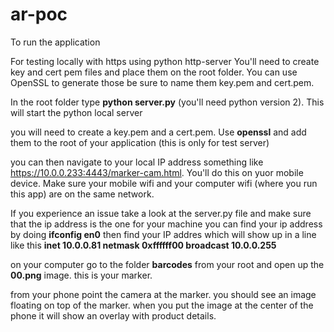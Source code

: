 # ar-poc

To run the application

For testing locally with https using python http-server You'll need to create key and cert pem files and place them on the root folder. 
You can use OpenSSL to generate those be sure to name them key.pem and cert.pem.

In the root folder type <b>python server.py</b> (you'll need python version 2).  This will start the python local server

you will need to create a key.pem and a cert.pem. Use <b>openssl</b> and add them to the root of your application (this is only for test server)

you can then navigate to your local IP address something like https://10.0.0.233:4443/marker-cam.html.  You'll do this on yuor mobile device.
Make sure your mobile wifi and your computer wifi (where you run this app) are on the same network.

If you experience an issue take a look at the server.py file and make sure that the ip address is the one for your machine you can find your ip address
by doing <b>ifconfig en0</b> then find your IP addres which will show up in a line like this <b>inet 10.0.0.81 netmask 0xffffff00 broadcast 10.0.0.255</b>

on your computer go to the folder <b>barcodes</b> from your root and open up the <b>00.png</b> image.  this is your marker.

from your phone point the camera at the marker.  you should see an image floating on top of the marker.  when you put the image at the center of the phone it will show an overlay with product details.




